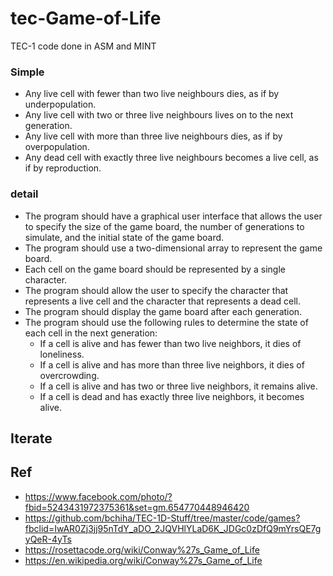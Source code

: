 # tec-Game-of-Life

TEC-1 code done in ASM and MINT 
 
### Simple
- Any live cell with fewer than two live neighbours dies, as if by underpopulation.
- Any live cell with two or three live neighbours lives on to the next generation.
- Any live cell with more than three live neighbours dies, as if by overpopulation.
- Any dead cell with exactly three live neighbours becomes a live cell, as if by reproduction. 
 
### detail
- The program should have a graphical user interface that allows the user to specify the size of the game board, the number of generations to simulate, and the initial state of the game board.
- The program should use a two-dimensional array to represent the game board.
- Each cell on the game board should be represented by a single character.
- The program should allow the user to specify the character that represents a live cell and the character that represents a dead cell.
- The program should display the game board after each generation.
- The program should use the following rules to determine the state of each cell in the next generation:
  - If a cell is alive and has fewer than two live neighbors, it dies of loneliness.
  - If a cell is alive and has more than three live neighbors, it dies of overcrowding.
  - If a cell is alive and has two or three live neighbors, it remains alive.
  - If a cell is dead and has exactly three live neighbors, it becomes alive.
 

## Iterate

## Ref
- https://www.facebook.com/photo/?fbid=5243431972375361&set=gm.654770448946420
- https://github.com/bchiha/TEC-1D-Stuff/tree/master/code/games?fbclid=IwAR0Zj3jj95nTdY_aDO_2JQVHlYLaD6K_JDGc0zDfQ9mYrsQE7gyQeR-4yTs
- https://rosettacode.org/wiki/Conway%27s_Game_of_Life
- https://en.wikipedia.org/wiki/Conway%27s_Game_of_Life

